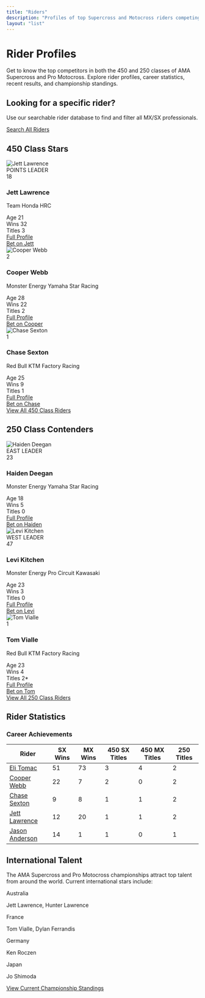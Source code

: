 ```yaml
---
title: "Riders"
description: "Profiles of top Supercross and Motocross riders competing in the 450 and 250 classes"
layout: "list"
---
```


# Rider Profiles

Get to know the top competitors in both the 450 and 250 classes of AMA Supercross and Pro Motocross. Explore rider profiles, career statistics, recent results, and championship standings.

<div class="bg-primary/10 border border-primary/20 rounded-lg p-4 my-4">
  <div class="flex items-center justify-between">
    <div>
      <h2 class="text-lg font-bold">Looking for a specific rider?</h2>
      <p class="text-neutral-600 dark:text-neutral-400">Use our searchable rider database to find and filter all MX/SX professionals.</p>
    </div>
    <a href="/riders/all/" class="px-4 py-2 bg-primary text-white rounded hover:bg-primary-700">Search All Riders</a>
  </div>
</div>

## 450 Class Stars

<div class="grid grid-cols-1 md:grid-cols-2 lg:grid-cols-3 gap-6 my-8">
  <div class="rider-card bg-neutral-100 dark:bg-neutral-800 rounded-lg overflow-hidden shadow-lg">
    <div class="relative">
      <img src="/img/sample/default-rider.svg" alt="Jett Lawrence" class="w-full h-56 object-cover">
      <div class="absolute top-0 right-0 bg-primary text-white text-xs font-bold px-2 py-1 m-2 rounded">POINTS LEADER</div>
      <div class="absolute top-0 left-0 bg-black/70 text-white font-bold text-2xl m-2 w-12 h-12 flex items-center justify-center rounded-full">18</div>
    </div>
    <div class="p-5">
      <h3 class="text-xl font-bold mb-2">Jett Lawrence</h3>
      <p class="text-neutral-600 dark:text-neutral-400 mb-3">Team Honda HRC</p>
      <div class="grid grid-cols-3 gap-2 mb-4 text-center text-sm">
        <div class="bg-neutral-200 dark:bg-neutral-700 p-2 rounded">
          <span class="block text-xs uppercase">Age</span>
          <span class="font-bold">21</span>
        </div>
        <div class="bg-neutral-200 dark:bg-neutral-700 p-2 rounded">
          <span class="block text-xs uppercase">Wins</span>
          <span class="font-bold">32</span>
        </div>
        <div class="bg-neutral-200 dark:bg-neutral-700 p-2 rounded">
          <span class="block text-xs uppercase">Titles</span>
          <span class="font-bold">3</span>
        </div>
      </div>
      <div class="flex justify-between items-center">
        <a href="/riders/450/jett-lawrence/" class="text-primary hover:text-primary-700 dark:hover:text-primary-300 font-medium">Full Profile</a>
        <div class="flex space-x-2">
          <a href="/betting/rider/jett-lawrence/" class="px-2 py-1 bg-primary text-white text-xs rounded hover:bg-primary-700">Bet on Jett</a>
        </div>
      </div>
    </div>
  </div>

  <div class="rider-card bg-neutral-100 dark:bg-neutral-800 rounded-lg overflow-hidden shadow-lg">
    <div class="relative">
      <img src="/img/sample/default-rider.svg" alt="Cooper Webb" class="w-full h-56 object-cover">
      <div class="absolute top-0 left-0 bg-black/70 text-white font-bold text-2xl m-2 w-12 h-12 flex items-center justify-center rounded-full">2</div>
    </div>
    <div class="p-5">
      <h3 class="text-xl font-bold mb-2">Cooper Webb</h3>
      <p class="text-neutral-600 dark:text-neutral-400 mb-3">Monster Energy Yamaha Star Racing</p>
      <div class="grid grid-cols-3 gap-2 mb-4 text-center text-sm">
        <div class="bg-neutral-200 dark:bg-neutral-700 p-2 rounded">
          <span class="block text-xs uppercase">Age</span>
          <span class="font-bold">28</span>
        </div>
        <div class="bg-neutral-200 dark:bg-neutral-700 p-2 rounded">
          <span class="block text-xs uppercase">Wins</span>
          <span class="font-bold">22</span>
        </div>
        <div class="bg-neutral-200 dark:bg-neutral-700 p-2 rounded">
          <span class="block text-xs uppercase">Titles</span>
          <span class="font-bold">2</span>
        </div>
      </div>
      <div class="flex justify-between items-center">
        <a href="/riders/450/cooper-webb/" class="text-primary hover:text-primary-700 dark:hover:text-primary-300 font-medium">Full Profile</a>
        <div class="flex space-x-2">
          <a href="/betting/rider/cooper-webb/" class="px-2 py-1 bg-primary text-white text-xs rounded hover:bg-primary-700">Bet on Cooper</a>
        </div>
      </div>
    </div>
  </div>

  <div class="rider-card bg-neutral-100 dark:bg-neutral-800 rounded-lg overflow-hidden shadow-lg">
    <div class="relative">
      <img src="/img/sample/default-rider.svg" alt="Chase Sexton" class="w-full h-56 object-cover">
      <div class="absolute top-0 left-0 bg-black/70 text-white font-bold text-2xl m-2 w-12 h-12 flex items-center justify-center rounded-full">1</div>
    </div>
    <div class="p-5">
      <h3 class="text-xl font-bold mb-2">Chase Sexton</h3>
      <p class="text-neutral-600 dark:text-neutral-400 mb-3">Red Bull KTM Factory Racing</p>
      <div class="grid grid-cols-3 gap-2 mb-4 text-center text-sm">
        <div class="bg-neutral-200 dark:bg-neutral-700 p-2 rounded">
          <span class="block text-xs uppercase">Age</span>
          <span class="font-bold">25</span>
        </div>
        <div class="bg-neutral-200 dark:bg-neutral-700 p-2 rounded">
          <span class="block text-xs uppercase">Wins</span>
          <span class="font-bold">9</span>
        </div>
        <div class="bg-neutral-200 dark:bg-neutral-700 p-2 rounded">
          <span class="block text-xs uppercase">Titles</span>
          <span class="font-bold">1</span>
        </div>
      </div>
      <div class="flex justify-between items-center">
        <a href="/riders/450/chase-sexton/" class="text-primary hover:text-primary-700 dark:hover:text-primary-300 font-medium">Full Profile</a>
        <div class="flex space-x-2">
          <a href="/betting/rider/chase-sexton/" class="px-2 py-1 bg-primary text-white text-xs rounded hover:bg-primary-700">Bet on Chase</a>
        </div>
      </div>
    </div>
  </div>
</div>

<div class="text-center my-6">
  <a href="/riders/450/" class="inline-block px-6 py-2 bg-primary text-white rounded hover:bg-primary-700">View All 450 Class Riders</a>
</div>

## 250 Class Contenders

<div class="grid grid-cols-1 md:grid-cols-2 lg:grid-cols-3 gap-6 my-8">
  <div class="rider-card bg-neutral-100 dark:bg-neutral-800 rounded-lg overflow-hidden shadow-lg">
    <div class="relative">
      <img src="/img/sample/default-rider.svg" alt="Haiden Deegan" class="w-full h-56 object-cover">
      <div class="absolute top-0 right-0 bg-primary text-white text-xs font-bold px-2 py-1 m-2 rounded">EAST LEADER</div>
      <div class="absolute top-0 left-0 bg-black/70 text-white font-bold text-2xl m-2 w-12 h-12 flex items-center justify-center rounded-full">23</div>
    </div>
    <div class="p-5">
      <h3 class="text-xl font-bold mb-2">Haiden Deegan</h3>
      <p class="text-neutral-600 dark:text-neutral-400 mb-3">Monster Energy Yamaha Star Racing</p>
      <div class="grid grid-cols-3 gap-2 mb-4 text-center text-sm">
        <div class="bg-neutral-200 dark:bg-neutral-700 p-2 rounded">
          <span class="block text-xs uppercase">Age</span>
          <span class="font-bold">18</span>
        </div>
        <div class="bg-neutral-200 dark:bg-neutral-700 p-2 rounded">
          <span class="block text-xs uppercase">Wins</span>
          <span class="font-bold">5</span>
        </div>
        <div class="bg-neutral-200 dark:bg-neutral-700 p-2 rounded">
          <span class="block text-xs uppercase">Titles</span>
          <span class="font-bold">0</span>
        </div>
      </div>
      <div class="flex justify-between items-center">
        <a href="/riders/250/haiden-deegan/" class="text-primary hover:text-primary-700 dark:hover:text-primary-300 font-medium">Full Profile</a>
        <div class="flex space-x-2">
          <a href="/betting/rider/haiden-deegan/" class="px-2 py-1 bg-primary text-white text-xs rounded hover:bg-primary-700">Bet on Haiden</a>
        </div>
      </div>
    </div>
  </div>

  <div class="rider-card bg-neutral-100 dark:bg-neutral-800 rounded-lg overflow-hidden shadow-lg">
    <div class="relative">
      <img src="/img/sample/default-rider.svg" alt="Levi Kitchen" class="w-full h-56 object-cover">
      <div class="absolute top-0 right-0 bg-primary text-white text-xs font-bold px-2 py-1 m-2 rounded">WEST LEADER</div>
      <div class="absolute top-0 left-0 bg-black/70 text-white font-bold text-2xl m-2 w-12 h-12 flex items-center justify-center rounded-full">47</div>
    </div>
    <div class="p-5">
      <h3 class="text-xl font-bold mb-2">Levi Kitchen</h3>
      <p class="text-neutral-600 dark:text-neutral-400 mb-3">Monster Energy Pro Circuit Kawasaki</p>
      <div class="grid grid-cols-3 gap-2 mb-4 text-center text-sm">
        <div class="bg-neutral-200 dark:bg-neutral-700 p-2 rounded">
          <span class="block text-xs uppercase">Age</span>
          <span class="font-bold">23</span>
        </div>
        <div class="bg-neutral-200 dark:bg-neutral-700 p-2 rounded">
          <span class="block text-xs uppercase">Wins</span>
          <span class="font-bold">3</span>
        </div>
        <div class="bg-neutral-200 dark:bg-neutral-700 p-2 rounded">
          <span class="block text-xs uppercase">Titles</span>
          <span class="font-bold">0</span>
        </div>
      </div>
      <div class="flex justify-between items-center">
        <a href="/riders/250/levi-kitchen/" class="text-primary hover:text-primary-700 dark:hover:text-primary-300 font-medium">Full Profile</a>
        <div class="flex space-x-2">
          <a href="/betting/rider/levi-kitchen/" class="px-2 py-1 bg-primary text-white text-xs rounded hover:bg-primary-700">Bet on Levi</a>
        </div>
      </div>
    </div>
  </div>

  <div class="rider-card bg-neutral-100 dark:bg-neutral-800 rounded-lg overflow-hidden shadow-lg">
    <div class="relative">
      <img src="/img/sample/default-rider.svg" alt="Tom Vialle" class="w-full h-56 object-cover">
      <div class="absolute top-0 left-0 bg-black/70 text-white font-bold text-2xl m-2 w-12 h-12 flex items-center justify-center rounded-full">1</div>
    </div>
    <div class="p-5">
      <h3 class="text-xl font-bold mb-2">Tom Vialle</h3>
      <p class="text-neutral-600 dark:text-neutral-400 mb-3">Red Bull KTM Factory Racing</p>
      <div class="grid grid-cols-3 gap-2 mb-4 text-center text-sm">
        <div class="bg-neutral-200 dark:bg-neutral-700 p-2 rounded">
          <span class="block text-xs uppercase">Age</span>
          <span class="font-bold">23</span>
        </div>
        <div class="bg-neutral-200 dark:bg-neutral-700 p-2 rounded">
          <span class="block text-xs uppercase">Wins</span>
          <span class="font-bold">4</span>
        </div>
        <div class="bg-neutral-200 dark:bg-neutral-700 p-2 rounded">
          <span class="block text-xs uppercase">Titles</span>
          <span class="font-bold">2*</span>
        </div>
      </div>
      <div class="flex justify-between items-center">
        <a href="/riders/250/tom-vialle/" class="text-primary hover:text-primary-700 dark:hover:text-primary-300 font-medium">Full Profile</a>
        <div class="flex space-x-2">
          <a href="/betting/rider/tom-vialle/" class="px-2 py-1 bg-primary text-white text-xs rounded hover:bg-primary-700">Bet on Tom</a>
        </div>
      </div>
    </div>
  </div>
</div>

<div class="text-center my-6">
  <a href="/riders/250/" class="inline-block px-6 py-2 bg-primary text-white rounded hover:bg-primary-700">View All 250 Class Riders</a>
</div>

## Rider Statistics

<div class="my-8 bg-neutral-100 dark:bg-neutral-800 rounded-lg p-6">
  <h3 class="text-xl font-bold mb-4">Career Achievements</h3>
  
  <div class="overflow-x-auto">
    <table class="min-w-full bg-white dark:bg-neutral-800 border border-neutral-200 dark:border-neutral-700">
      <thead>
        <tr>
          <th class="px-4 py-3 bg-neutral-100 dark:bg-neutral-700 text-left text-xs font-semibold text-neutral-700 dark:text-neutral-200 uppercase tracking-wider">Rider</th>
          <th class="px-4 py-3 bg-neutral-100 dark:bg-neutral-700 text-left text-xs font-semibold text-neutral-700 dark:text-neutral-200 uppercase tracking-wider">SX Wins</th>
          <th class="px-4 py-3 bg-neutral-100 dark:bg-neutral-700 text-left text-xs font-semibold text-neutral-700 dark:text-neutral-200 uppercase tracking-wider">MX Wins</th>
          <th class="px-4 py-3 bg-neutral-100 dark:bg-neutral-700 text-left text-xs font-semibold text-neutral-700 dark:text-neutral-200 uppercase tracking-wider">450 SX Titles</th>
          <th class="px-4 py-3 bg-neutral-100 dark:bg-neutral-700 text-left text-xs font-semibold text-neutral-700 dark:text-neutral-200 uppercase tracking-wider">450 MX Titles</th>
          <th class="px-4 py-3 bg-neutral-100 dark:bg-neutral-700 text-left text-xs font-semibold text-neutral-700 dark:text-neutral-200 uppercase tracking-wider">250 Titles</th>
        </tr>
      </thead>
      <tbody class="divide-y divide-neutral-200 dark:divide-neutral-700">
        <tr>
          <td class="px-4 py-3 text-sm font-medium"><a href="/riders/450/eli-tomac/" class="text-primary hover:underline">Eli Tomac</a></td>
          <td class="px-4 py-3 text-sm">51</td>
          <td class="px-4 py-3 text-sm">73</td>
          <td class="px-4 py-3 text-sm">3</td>
          <td class="px-4 py-3 text-sm">4</td>
          <td class="px-4 py-3 text-sm">2</td>
        </tr>
        <tr class="bg-neutral-50 dark:bg-neutral-750">
          <td class="px-4 py-3 text-sm font-medium"><a href="/riders/450/cooper-webb/" class="text-primary hover:underline">Cooper Webb</a></td>
          <td class="px-4 py-3 text-sm">22</td>
          <td class="px-4 py-3 text-sm">7</td>
          <td class="px-4 py-3 text-sm">2</td>
          <td class="px-4 py-3 text-sm">0</td>
          <td class="px-4 py-3 text-sm">2</td>
        </tr>
        <tr>
          <td class="px-4 py-3 text-sm font-medium"><a href="/riders/450/chase-sexton/" class="text-primary hover:underline">Chase Sexton</a></td>
          <td class="px-4 py-3 text-sm">9</td>
          <td class="px-4 py-3 text-sm">8</td>
          <td class="px-4 py-3 text-sm">1</td>
          <td class="px-4 py-3 text-sm">1</td>
          <td class="px-4 py-3 text-sm">2</td>
        </tr>
        <tr class="bg-neutral-50 dark:bg-neutral-750">
          <td class="px-4 py-3 text-sm font-medium"><a href="/riders/450/jett-lawrence/" class="text-primary hover:underline">Jett Lawrence</a></td>
          <td class="px-4 py-3 text-sm">12</td>
          <td class="px-4 py-3 text-sm">20</td>
          <td class="px-4 py-3 text-sm">1</td>
          <td class="px-4 py-3 text-sm">1</td>
          <td class="px-4 py-3 text-sm">2</td>
        </tr>
        <tr>
          <td class="px-4 py-3 text-sm font-medium"><a href="/riders/450/jason-anderson/" class="text-primary hover:underline">Jason Anderson</a></td>
          <td class="px-4 py-3 text-sm">14</td>
          <td class="px-4 py-3 text-sm">1</td>
          <td class="px-4 py-3 text-sm">1</td>
          <td class="px-4 py-3 text-sm">0</td>
          <td class="px-4 py-3 text-sm">1</td>
        </tr>
      </tbody>
    </table>
  </div>
</div>

## International Talent

The AMA Supercross and Pro Motocross championships attract top talent from around the world. Current international stars include:

<div class="grid grid-cols-1 md:grid-cols-2 lg:grid-cols-4 gap-4 my-6">
  <div class="p-4 bg-neutral-50 dark:bg-neutral-800 rounded border border-neutral-200 dark:border-neutral-700 text-center">
    <div class="font-bold">Australia</div>
    <p class="text-sm">Jett Lawrence, Hunter Lawrence</p>
  </div>
  
  <div class="p-4 bg-neutral-50 dark:bg-neutral-800 rounded border border-neutral-200 dark:border-neutral-700 text-center">
    <div class="font-bold">France</div>
    <p class="text-sm">Tom Vialle, Dylan Ferrandis</p>
  </div>
  
  <div class="p-4 bg-neutral-50 dark:bg-neutral-800 rounded border border-neutral-200 dark:border-neutral-700 text-center">
    <div class="font-bold">Germany</div>
    <p class="text-sm">Ken Roczen</p>
  </div>
  
  <div class="p-4 bg-neutral-50 dark:bg-neutral-800 rounded border border-neutral-200 dark:border-neutral-700 text-center">
    <div class="font-bold">Japan</div>
    <p class="text-sm">Jo Shimoda</p>
  </div>
</div>

<div class="text-center my-8">
  <a href="/races/standings/" class="inline-block px-6 py-3 bg-primary text-white rounded-lg hover:bg-primary-700 font-medium">View Current Championship Standings</a>
</div>